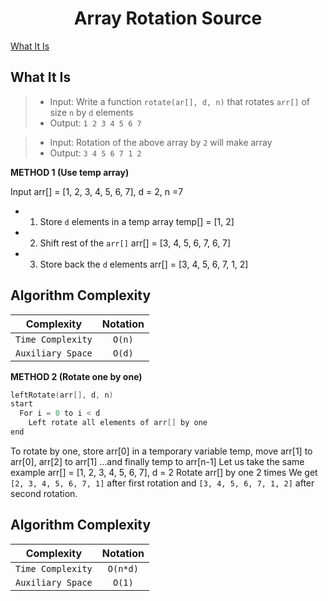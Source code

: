 <h1 align="center">Array Rotation Source</h1>

[What It Is](#what-it-is)

## What It Is

> * Input: Write a function `rotate(ar[], d, n)` that rotates `arr[]` of size `n` by `d` elements
> * Output: `1 2 3 4 5 6 7`

> * Input: Rotation of the above array by `2` will make array
> * Output: `3 4 5 6 7 1 2`

**METHOD 1 (Use temp array)**

Input arr[] = [1, 2, 3, 4, 5, 6, 7], d = 2, n =7

* 1) Store `d` elements in a temp array
   temp[] = [1, 2]
* 2) Shift rest of the `arr[]`
   arr[] = [3, 4, 5, 6, 7, 6, 7]
* 3) Store back the `d` elements
   arr[] = [3, 4, 5, 6, 7, 1, 2]

Algorithm Complexity
--------------------------

| Complexity		    | Notation  |
| ----------------- |:---------:|
| `Time Complexity`	| `O(n)`    |
| `Auxiliary Space` | `O(d)`    |


**METHOD 2 (Rotate one by one)**

```go
leftRotate(arr[], d, n)
start
  For i = 0 to i < d
    Left rotate all elements of arr[] by one
end
```

To rotate by one, store arr[0] in a temporary variable temp, move arr[1] to arr[0], arr[2] to arr[1] …and finally temp to arr[n-1]
Let us take the same example arr[] = [1, 2, 3, 4, 5, 6, 7], d = 2
Rotate arr[] by one 2 times
We get `[2, 3, 4, 5, 6, 7, 1]` after first rotation and `[3, 4, 5, 6, 7, 1, 2]` after second rotation.

Algorithm Complexity
--------------------------

| Complexity		    | Notation  |
| ----------------- |:---------:|
| `Time Complexity`	| `O(n*d)`  |
| `Auxiliary Space` | `O(1)`    |